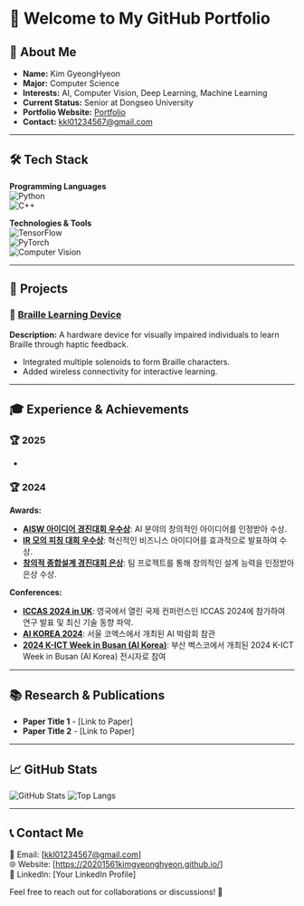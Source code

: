 # 👋 Welcome to My GitHub Portfolio

## 🚀 About Me

- **Name:** Kim GyeongHyeon
- **Major:** Computer Science
- **Interests:** AI, Computer Vision, Deep Learning, Machine Learning
- **Current Status:** Senior at Dongseo University
- **Portfolio Website:** [Portfolio](https://20201561kimgyeonghyeon.github.io/)
- **Contact:** kkl01234567@gmail.com

---

## 🛠 Tech Stack

**Programming Languages**  
![Python](https://img.shields.io/badge/Python-3776AB?style=for-the-badge&logo=python&logoColor=white)  
![C++](https://img.shields.io/badge/C++-00599C?style=for-the-badge&logo=c%2B%2B&logoColor=white)  

**Technologies & Tools**  
![TensorFlow](https://img.shields.io/badge/TensorFlow-FF6F00?style=for-the-badge&logo=tensorflow&logoColor=white)  
![PyTorch](https://img.shields.io/badge/PyTorch-EE4C2C?style=for-the-badge&logo=pytorch&logoColor=white)  
![Computer Vision](https://img.shields.io/badge/Computer%20Vision-00599C?style=for-the-badge)

---

## 🌟 Projects

### 🔹 [Braille Learning Device](https://20201561kimgyeonghyeon.github.io/engineeringfestival/)
**Description:** A hardware device for visually impaired individuals to learn Braille through haptic feedback.  
- Integrated multiple solenoids to form Braille characters.
- Added wireless connectivity for interactive learning.

---

## 🎓 Experience & Achievements

### 🏆 2025
- 

### 🏆 2024

**Awards:**
- **[AISW 아이디어 경진대회 우수상](https://20201561kimgyeonghyeon.github.io/ideafestival/)**: AI 분야의 창의적인 아이디어를 인정받아 수상.
- **[IR 모의 피칭 대회 우수상](https://20201561kimgyeonghyeon.github.io/irpitching/)**: 혁신적인 비즈니스 아이디어를 효과적으로 발표하여 수상.
- **[창의적 종합설계 경진대회 은상](https://20201561kimgyeonghyeon.github.io/engineeringfestival/)**: 팀 프로젝트를 통해 창의적인 설계 능력을 인정받아 은상 수상.

**Conferences:**

- **[ICCAS 2024 in UK](https://20201561kimgyeonghyeon.github.io/ICCAS2/)**: 영국에서 열린 국제 컨퍼런스인 ICCAS 2024에 참가하여 연구 발표 및 최신 기술 동향 파악.
- **[AI KOREA 2024](https://20201561kimgyeonghyeon.github.io/AIKOREA/)**: 서울 코엑스에서 개최된 AI 박람회 참관
- **[2024 K-ICT Week in Busan (AI Korea)](https://20201561kimgyeonghyeon.github.io/ictweek/)**: 부산 벡스코에서 개최된 2024 K-ICT Week in Busan (AI Korea) 전시자로 참여

---

## 📚 Research & Publications

- **Paper Title 1** - [Link to Paper]
- **Paper Title 2** - [Link to Paper]

---

## 📈 GitHub Stats

![GitHub Stats](https://github-readme-stats.vercel.app/api?username=20201561KimGyeongHyeon&show_icons=true&theme=radical)
![Top Langs](https://github-readme-stats.vercel.app/api/top-langs/?username=20201561KimGyeongHyeon&layout=compact&theme=radical)

---

## 📞 Contact Me

📧 Email: [kkl01234567@gmail.com]  
🌐 Website: [https://20201561kimgyeonghyeon.github.io/]  
🔗 LinkedIn: [Your LinkedIn Profile]  

Feel free to reach out for collaborations or discussions! 🚀
